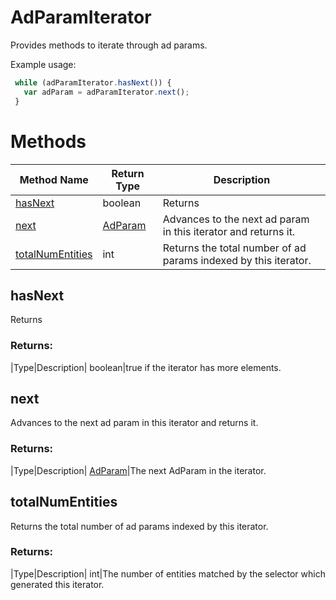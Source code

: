# AdParamIterator
Provides methods to iterate through ad params.

Example usage:
```javascript
 while (adParamIterator.hasNext()) {
   var adParam = adParamIterator.next();
 }
```

# Methods
|Method Name|Return Type|Description|
|-|-|-
[hasNext](#hasnext)|boolean|Returns <br />
[next](#next)|[AdParam](./AdParam)|Advances to the next ad param in this iterator and returns it.<br />
[totalNumEntities](#totalnumentities)|int|Returns the total number of ad params indexed by this iterator.<br />

## <a name="hasnext"></a>hasNext
Returns 

### Returns:
|Type|Description|
boolean|true if the iterator has more elements.

## <a name="next"></a>next
Advances to the next ad param in this iterator and returns it.

### Returns:
|Type|Description|
[AdParam](./AdParam)|The next AdParam in the iterator.

## <a name="totalnumentities"></a>totalNumEntities
Returns the total number of ad params indexed by this iterator.

### Returns:
|Type|Description|
int|The number of entities matched by the selector which generated this iterator.

